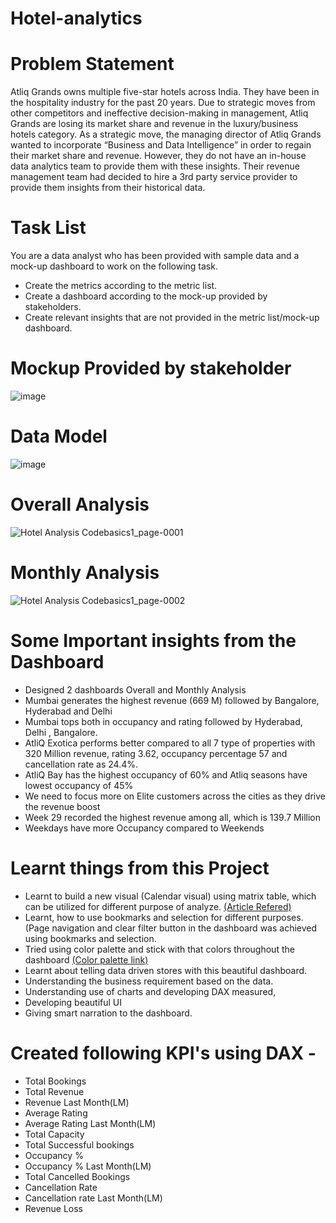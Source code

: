 # Hotel-analytics

# Problem Statement
Atliq Grands owns multiple five-star hotels across India. They have been in the hospitality industry for the past 20 years. Due to strategic moves from other competitors and ineffective decision-making in management, Atliq Grands are losing its market share and revenue in the luxury/business hotels category. As a strategic move, the managing director of Atliq Grands wanted to incorporate “Business and Data Intelligence” in order to regain their market share and revenue. However, they do not have an in-house data analytics team to provide them with these insights.
Their revenue management team had decided to hire a 3rd party service provider to provide them insights from their historical data.

# Task List
You are a data analyst who has been provided with sample data and a mock-up dashboard to work on the following task.

- Create the metrics according to the metric list.
- Create a dashboard according to the mock-up provided by stakeholders.
- Create relevant insights that are not provided in the metric list/mock-up dashboard.

# Mockup Provided by stakeholder

![image](https://user-images.githubusercontent.com/114512832/196051872-01b02cf6-e4e3-4b5e-8703-9ad0dec3426a.png)


# Data Model

![image](https://user-images.githubusercontent.com/114512832/196050626-46a8cf29-0376-4b4f-bef1-b841e176dbfa.png)


# Overall Analysis

![Hotel Analysis Codebasics1_page-0001](https://user-images.githubusercontent.com/114512832/196265240-a7990e4f-42d3-4667-9124-a77a681f4c51.jpg)

# Monthly Analysis

![Hotel Analysis Codebasics1_page-0002](https://user-images.githubusercontent.com/114512832/196265275-a8cc1996-0efe-4351-b991-65ad9959a696.jpg)

# Some Important insights from the Dashboard

- Designed 2 dashboards Overall and Monthly Analysis
- Mumbai generates the highest revenue (669 M) followed by Bangalore, Hyderabad and Delhi
- Mumbai tops both in occupancy and rating followed by Hyderabad, Delhi , Bangalore.
- AtliQ Exotica performs better compared to all 7 type of properties with 320 Million revenue, rating 3.62, occupancy percentage 57 and cancellation rate as 24.4%.
- AtliQ Bay has the highest occupancy of 60% and Atliq seasons have lowest occupancy of 45%
- We need to focus more on Elite customers across the cities as they drive the revenue boost
- Week 29 recorded the highest revenue among all, which is 139.7 Million
- Weekdays have more Occupancy compared to Weekends


# Learnt things from this Project
- Learnt to build a new visual (Calendar visual) using matrix table, which can be utilized for different purpose of analyze. [(Article Refered)](https://www.linkedin.com/pulse/calendar-matrix-syed-ahmed-ali/?trackingId=VgyLpo%2BYxVRs8tD03PXcPQ%3D%3D)
- Learnt, how to use bookmarks and selection for different purposes. (Page navigation and clear filter button in the dashboard was achieved using bookmarks and selection.
- Tried using color palette and stick with that colors throughout the dashboard [(Color palette link)](https://colorhunt.co/palette/06113cff8c32ddddddeeeeee)
- Learnt about telling data driven stores with this beautiful dashboard.
- Understanding the business requirement based on the data.
- Understanding use of charts and developing DAX measured,
- Developing beautiful UI
- Giving smart narration to the dashboard.


# Created following KPI's using DAX -

- Total Bookings
- Total Revenue
- Revenue Last Month(LM)
- Average Rating
- Average Rating Last Month(LM)
- Total Capacity
- Total Successful bookings
- Occupancy %
- Occupancy % Last Month(LM)
- Total Cancelled Bookings
- Cancellation Rate
- Cancellation rate Last Month(LM)
- Revenue Loss



